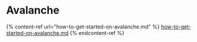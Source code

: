 # Avalanche

{% content-ref url="how-to-get-started-on-avalanche.md" %}
[how-to-get-started-on-avalanche.md](how-to-get-started-on-avalanche.md)
{% endcontent-ref %}
